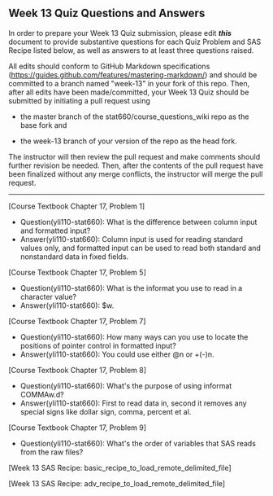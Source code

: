 
## Week 13 Quiz Questions and Answers

In order to prepare your Week 13 Quiz submission, please edit ***this*** document to provide substantive questions for each Quiz Problem and SAS Recipe listed below, as well as answers to at least three questions raised.

All edits should conform to GitHub Markdown specifications (https://guides.github.com/features/mastering-markdown/) and should be committed to a branch named "week-13" in your fork of this repo. Then, after all edits have been made/committed, your Week 13 Quiz should be submitted by initiating a pull request using

- the master branch of the stat660/course_questions_wiki repo as the base fork and

- the week-13 branch of your version of the repo as the head fork.

The instructor will then review the pull request and make comments should further revision be needed. Then, after the contents of the pull request have been finalized without any merge conflicts, the instructor will merge the pull request.



********************************************************************************



[Course Textbook Chapter 17, Problem 1]
* Question(yli110-stat660): What is the difference between column input and formatted input?
* Answer(yli110-stat660): Column input is used for reading standard values only, and formatted input can be used to read both standard and nonstandard data in fixed fields.



[Course Textbook Chapter 17, Problem 5]
* Question(yli110-stat660): What is the informat you use to read in a character value?
* Answer(yli110-stat660): $w.



[Course Textbook Chapter 17, Problem 7]
* Question(yli110-stat660): How many ways can you use to locate the positions of pointer control in formatted input?
* Answer(yli110-stat660): You could use either @n or +(-)n.



[Course Textbook Chapter 17, Problem 8]
* Question(yli110-stat660): What's the purpose of using informat COMMAw.d?
* Answer(yli110-stat660): First to read data in, second it removes any special signs like dollar sign, comma, percent et al.



[Course Textbook Chapter 17, Problem 9]
* Question(yli110-stat660): What's the order of variables that SAS reads from the raw files?



[Week 13 SAS Recipe: basic_recipe_to_load_remote_delimited_file]



[Week 13 SAS Recipe: adv_recipe_to_load_remote_delimited_file]


